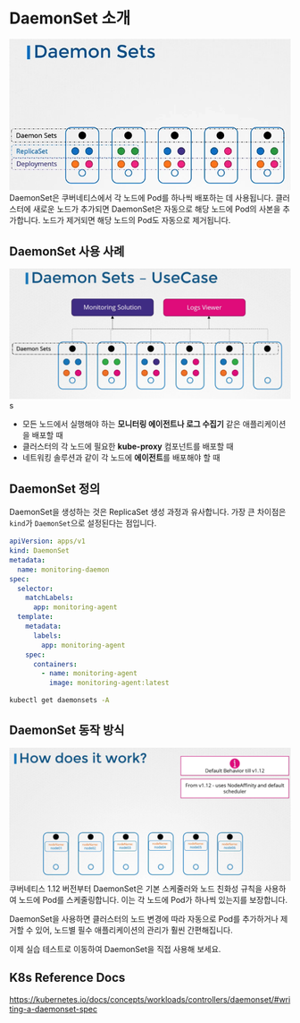 # DaemonSet 소개

![](2024-04-04-21-57-22.png)
DaemonSet은 쿠버네티스에서 각 노드에 Pod를 하나씩 배포하는 데 사용됩니다. 클러스터에 새로운 노드가 추가되면 DaemonSet은 자동으로 해당 노드에 Pod의 사본을 추가합니다. 노드가 제거되면 해당 노드의 Pod도 자동으로 제거됩니다.

## DaemonSet 사용 사례

![](2024-04-04-21-58-04.png)s

- 모든 노드에서 실행해야 하는 **모니터링 에이전트나 로그 수집기** 같은 애플리케이션을 배포할 때
- 클러스터의 각 노드에 필요한 **kube-proxy** 컴포넌트를 배포할 때
- 네트워킹 솔루션과 같이 각 노드에 **에이전트**를 배포해야 할 때

## DaemonSet 정의

DaemonSet을 생성하는 것은 ReplicaSet 생성 과정과 유사합니다. 가장 큰 차이점은 `kind`가 `DaemonSet`으로 설정된다는 점입니다.

```yaml
apiVersion: apps/v1
kind: DaemonSet
metadata:
  name: monitoring-daemon
spec:
  selector:
    matchLabels:
      app: monitoring-agent
  template:
    metadata:
      labels:
        app: monitoring-agent
    spec:
      containers:
        - name: monitoring-agent
          image: monitoring-agent:latest
```

```sh
kubectl get daemonsets -A
```

## DaemonSet 동작 방식

![](2024-04-04-22-01-02.png)
쿠버네티스 1.12 버전부터 DaemonSet은 기본 스케줄러와 노드 친화성 규칙을 사용하여 노드에 Pod를 스케줄링합니다. 이는 각 노드에 Pod가 하나씩 있는지를 보장합니다.

DaemonSet을 사용하면 클러스터의 노드 변경에 따라 자동으로 Pod를 추가하거나 제거할 수 있어, 노드별 필수 애플리케이션의 관리가 훨씬 간편해집니다.

이제 실습 테스트로 이동하여 DaemonSet을 직접 사용해 보세요.

## K8s Reference Docs

https://kubernetes.io/docs/concepts/workloads/controllers/daemonset/#writing-a-daemonset-spec

